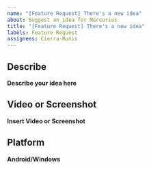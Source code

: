 ```yaml
---
name: "[Feature Request] There's a new idea"
about: Suggest an idea for Mercurius
title: "[Feature Request] There's a new idea"
labels: Feature Request
assignees: Cierra-Runis
---
```


## Describe

**Describe your idea here**

## Video or Screenshot

**Insert Video or Screenshot**

## Platform

**Android/Windows**
